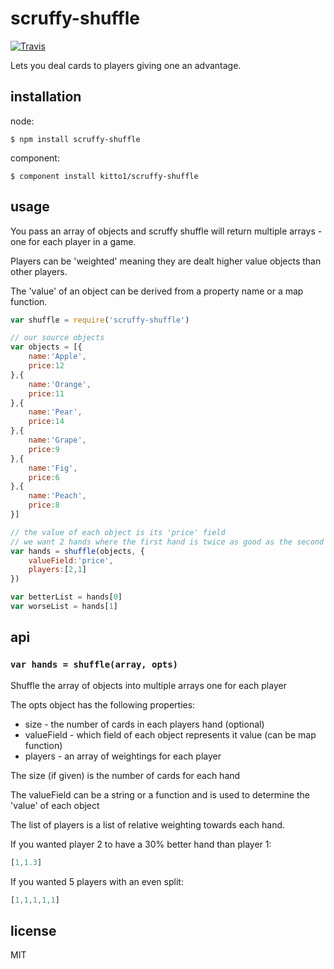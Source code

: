 scruffy-shuffle
===============

[![Travis](http://img.shields.io/travis/kitto1/scruffy-shuffle.svg?style=flat)](https://travis-ci.org/kitto1/scruffy-shuffle)

Lets you deal cards to players giving one an advantage. 

## installation

node:

```
$ npm install scruffy-shuffle
```

component:

```
$ component install kitto1/scruffy-shuffle
```

## usage

You pass an array of objects and scruffy shuffle will return multiple arrays - one for each player in a game.

Players can be 'weighted' meaning they are dealt higher value objects than other players.

The 'value' of an object can be derived from a property name or a map function.

```js
var shuffle = require('scruffy-shuffle')

// our source objects
var objects = [{
	name:'Apple',
	price:12
},{
	name:'Orange',
	price:11
},{
	name:'Pear',
	price:14
},{
	name:'Grape',
	price:9
},{
	name:'Fig',
	price:6
},{
	name:'Peach',
	price:8
}]

// the value of each object is its 'price' field
// we want 2 hands where the first hand is twice as good as the second
var hands = shuffle(objects, {
	valueField:'price',
	players:[2,1]
})

var betterList = hands[0]
var worseList = hands[1]
```

## api

### `var hands = shuffle(array, opts)`

Shuffle the array of objects into multiple arrays one for each player

The opts object has the following properties:

 * size - the number of cards in each players hand (optional)
 * valueField - which field of each object represents it value (can be map function)
 * players - an array of weightings for each player

The size (if given) is the number of cards for each hand

The valueField can be a string or a function and is used to determine the 'value' of each object

The list of players is a list of relative weighting towards each hand.

If you wanted player 2 to have a 30% better hand than player 1:

```js
[1,1.3]
```

If you wanted 5 players with an even split:

```js
[1,1,1,1,1]
```

## license

MIT